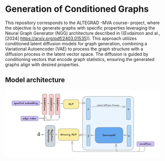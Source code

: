 # Generation of Conditioned Graphs

This repository corresponds to the ALTEGRAD -MVA course- project, where the objective is to generate graphs with specific properties leveraging the Neural Graph Generator (NGG) architecture described in ((Evdaimon and al., [2024] https://arxiv.org/pdf/2403.01535)). This approach utilizes conditioned latent diffusion models for graph generation, combining a Variational Autoencoder (VAE) to process the graph structure with a diffusion process in the latent vector space. The diffusion is guided by conditioning vectors that encode graph statistics, ensuring the generated graphs align with desired properties.


## Model architecture 
![model architecture](./model-architecture.png)
